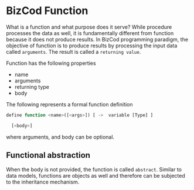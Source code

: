 # BizCod Function


What is a function and what purpose does it serve? While procedure processes the data as well, it is fundamentally different from function because it does not produce results. In BizCod programming paradigm, the objective of function is to produce results by processing the input data called `arguments`. The result is called a `returning value`. 

Function has the following properties

- name
- arguments
- returning type
- body

The following represents a formal function definition

```js
define function <name>([<args>]) [ ->  variable [Type] ] 

  [<body>]
```


where arguments, and body can be optional. 


## Functional abstraction

When the body is not provided, the function is called `abstract`. Similar to data models, functions are objects as well and therefore can be subjected to the inheritance mechanism. 

